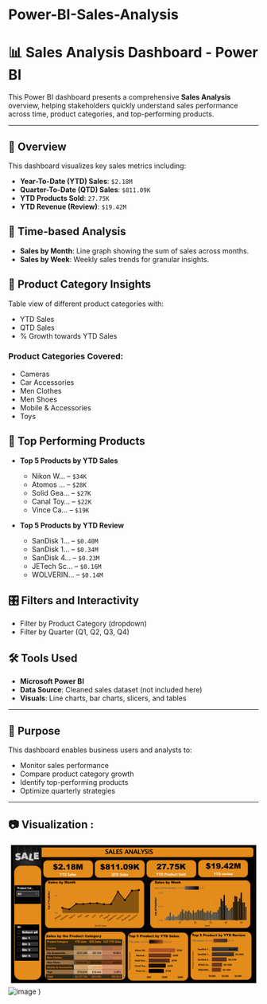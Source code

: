 # Power-BI-Sales-Analysis
# 📊 Sales Analysis Dashboard - Power BI

This Power BI dashboard presents a comprehensive **Sales Analysis** overview, helping stakeholders quickly understand sales performance across time, product categories, and top-performing products.

---
## 🧾 Overview
This dashboard visualizes key sales metrics including:
- **Year-To-Date (YTD) Sales**: `$2.18M`
- **Quarter-To-Date (QTD) Sales**: `$811.09K`
- **YTD Products Sold**: `27.75K`
- **YTD Revenue (Review)**: `$19.42M`

## 📅 Time-based Analysis

- **Sales by Month**: Line graph showing the sum of sales across months.
- **Sales by Week**: Weekly sales trends for granular insights.

## 🛒 Product Category Insights

Table view of different product categories with:
- YTD Sales
- QTD Sales
- % Growth towards YTD Sales

### Product Categories Covered:
- Cameras
- Car Accessories
- Men Clothes
- Men Shoes
- Mobile & Accessories
- Toys

## 🥇 Top Performing Products

- **Top 5 Products by YTD Sales**
  - Nikon W… – `$34K`
  - Atomos … – `$28K`
  - Solid Gea… – `$27K`
  - Canal Toy… – `$22K`
  - Vince Ca… – `$19K`

- **Top 5 Products by YTD Review**
  - SanDisk 1… – `$0.40M`
  - SanDisk 1… – `$0.34M`
  - SanDisk 4… – `$0.23M`
  - JETech Sc… – `$0.16M`
  - WOLVERIN… – `$0.14M`

## 🎛️ Filters and Interactivity

- Filter by Product Category (dropdown)
- Filter by Quarter (Q1, Q2, Q3, Q4)

## 🛠 Tools Used

- **Microsoft Power BI**
- **Data Source**: Cleaned sales dataset (not included here)
- **Visuals**: Line charts, bar charts, slicers, and tables

---

## 📌 Purpose

This dashboard enables business users and analysts to:
- Monitor sales performance
- Compare product category growth
- Identify top-performing products
- Optimize quarterly strategies
---
## 📷 Visualization :

![Uploading image.png…](https://github.com/Rachana16-2004/Power-BI-Sales-Analysis/blob/main/Screenshot%202025-07-26%20231910.png?raw=true)
![image](<img width="1342" height="744" alt="image" src="https://github.com/user-attachments/assets/336ae44f-298a-43df-ae14-eb5d5f770563" />)
)
